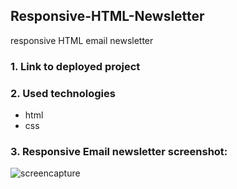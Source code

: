 ## Responsive-HTML-Newsletter
responsive HTML email newsletter

### 1. Link to deployed project

### 2. Used technologies
- html
- css

### 3. Responsive Email newsletter screenshot:
![screencapture](https://user-images.githubusercontent.com/38910059/156239459-5b071c2c-0f82-4b13-9a4e-3cc3b05b10bd.jpg)
